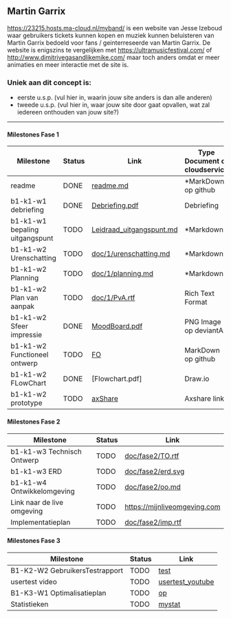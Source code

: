 ## Martin Garrix
https://23215.hosts.ma-cloud.nl/myband/ is een website van Jesse Izeboud waar gebruikers tickets kunnen kopen en muziek kunnen beluisteren van Martin Garrix bedoeld voor fans / geinterreseerde van Martin Garrix.
De website is enigszins te vergelijken met https://ultramusicfestival.com/ of http://www.dimitrivegasandlikemike.com/ maar toch anders omdat er meer animaties en meer interactie met de site is.

### Uniek aan dit concept is: 
 * eerste u.s.p. (vul hier in, waarin jouw site anders is dan alle anderen)
 * tweede u.s.p. (vul hier in, waar jouw site door gaat opvallen, wat zal iedereen onthouden van jouw site?)

---
#### Milestones Fase 1
| Milestone  | Status | Link | Type Document of cloudservice |
| ------ |  ------ | ------ | ------ |
| readme                         | DONE |  [readme.md]            | *MarkDown op github |
| b1-k1-w1 debriefing            | DONE | [Debriefing.pdf]            | Debriefing |
| b1-k1-w1 bepaling uitgangspunt | TODO | [Leidraad_uitgangspunt.md] | *Markdown |
| b1-k1-w2 Urenschatting         | TODO | [doc/1/urenschatting.md]| *Markdown |
| b1-k1-w2 Planning              | TODO | [doc/1/planning.md]     | *Markdown |
| b1-k1-w2 Plan van aanpak       | TODO | [doc/1/PvA.rtf]         | Rich Text Format |
| b1-k1-w2 Sfeer impressie       | DONE | [MoodBoard.pdf]       | PNG Image op deviantArt |
| b1-k1-w2 Functioneel ontwerp   | TODO | [FO]                    | MarkDown op github |
| b1-k1-w2 FLowChart             | DONE | [Flowchart.pdf]                  | Draw.io |
| b1-k1-w2 prototype             | TODO | [axShare]               | Axshare link |

   [readme.md]: <https://github.com/jesseize/myband/blob/master/readme.md>
   [Leidraad_uitgangspunt.md]: <https://github.com/jesseize/myband/blob/master/doc/1/uitgangspunt.md>
   [Debriefing.pdf]: <https://github.com/jesseize/myband/blob/master/Debriefing.pdf>
   [doc/1/PvA.rtf]: <https://github.com/jesseize/myband/blob/master/doc/1/PvA.rtf>
   [doc/1/urenschatting.md]: <https://github.com/jesseize/myband/blob/master/doc/1/Urenschatting.md>
   [doc/1/planning.md]: <https://github.com/jesseize/myband/blob/master/doc/1/planning.md>
   [MoodBoard.pdf]: <https://github.com/jesseize/myband/blob/master/MoodBoard.pdf>
   [FO]: <https://github.com/jesseize/myband/doc/1/FO.md>
   [Flowchart]: <https://github.com/jesseize/myband/blob/master/Flowchart.pdf>
   [axShare]: <http://w2d1bw.axshare.com/>

#### Milestones Fase 2
| Milestone  | Status | Link |
| ------ |  ------ | ------ |
| b1-k1-w3 Technisch Ontwerp |  TODO |  [doc/fase2/TO.rtf] |
| b1-k1-w3 ERD               |  TODO |  [doc/fase2/erd.svg] |
| b1-k1-w4 Ontwikkelomgeving |  TODO |  [doc/fase2/oo.md]|
| Link naar de live omgeving |  TODO |  <https://mijnliveomgeving.com>|
| Implementatieplan          | TODO |  [doc/fase2/imp.rtf] |

   [doc/fase2/TO.rtf]: <https://github.com/jouwgithub/doc/fase2/TO.rtf>
   [doc/fase2/erd.svg]: <https://github.com/jouwgithub/doc/fase2/erd.svg>
   [doc/fase2/oo.md]: <https://github.com/jouwgithub/doc/fase2/oo.md>
   [doc/fase2/imp.rtf]: <http://github.com/jouwgithub/doc/fase2/imp.rtf>
   
#### Milestones Fase 3
| Milestone  | Status | Link |
| ------ |  ------ | ------ |
| B1-K2-W2 GebruikersTestrapport | TODO |  [test] |
| usertest video | TODO |[usertest_youtube] |
| B1-K3-W1 Optimalisatieplan | TODO |  [op] |
| Statistieken | TODO |  [mystat]|

 [usertest_youtube]: <https://youtu.be/17WoOqgXsRM?list=PLRqwX-V7Uu6ZiZxtDDRCi6uhfTH4FilpH>
 [test]: <https://docs.google.com/spreadsheets/>
 [op]: <https://docs.google.com/spreadsheets/>
 [mystat]: <https://docs.google.com/spreadsheets/>




